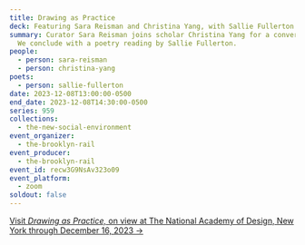 ```yaml
---
title: Drawing as Practice
deck: Featuring Sara Reisman and Christina Yang, with Sallie Fullerton
summary: Curator Sara Reisman joins scholar Christina Yang for a conversation.
  We conclude with a poetry reading by Sallie Fullerton.
people:
  - person: sara-reisman
  - person: christina-yang
poets:
  - person: sallie-fullerton
date: 2023-12-08T13:00:00-0500
end_date: 2023-12-08T14:30:00-0500
series: 959
collections:
  - the-new-social-environment
event_organizer:
  - the-brooklyn-rail
event_producer:
  - the-brooklyn-rail
event_id: recw3G9NsAv323o09
event_platform:
  - zoom
soldout: false
---
```

[V﻿isit *Drawing as Practice,* on view at The National Academy of Design, New York through December 16, 2023 →](https://nationalacademy.org/calendar/drawing-as-practice)